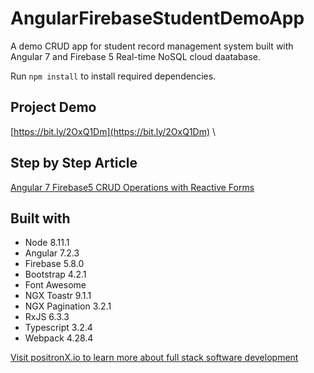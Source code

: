# AngularFirebaseStudentDemoApp

A demo CRUD app for student record management system built with Angular 7 and Firebase 5 Real-time NoSQL cloud daatabase. 

Run `npm install` to install required dependencies.

## Project Demo
[https://bit.ly/2OxQ1Dm](https://bit.ly/2OxQ1Dm) \

## Step by Step Article
[Angular 7 Firebase5 CRUD Operations with Reactive Forms](https://www.positronx.io/angular-7-firebase-5-crud-operations-with-reactive-forms)

## Built with
- Node 8.11.1
- Angular 7.2.3
- Firebase 5.8.0
- Bootstrap 4.2.1
- Font Awesome
- NGX Toastr 9.1.1
- NGX Pagination 3.2.1
- RxJS 6.3.3
- Typescript 3.2.4
- Webpack 4.28.4

[Visit positronX.io to learn more about full stack software development](https://www.positronx.io/)
